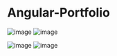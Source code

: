 # Angular-Portfolio


![image](https://github.com/Ravan096/Angular-Portfolio/assets/111739917/189778f5-8d68-46ea-be14-e2bea49336fd)
![image](https://github.com/Ravan096/Angular-Portfolio/assets/111739917/25e0b93a-590d-4c7f-ad88-8f70c1006510)

![image](https://github.com/Ravan096/Angular-Portfolio/assets/111739917/bb1a2274-3317-40f3-9115-7c666238468a)
![image](https://github.com/Ravan096/Angular-Portfolio/assets/111739917/54079a2f-1e7f-47cd-b180-4e8d2dbd2234)
